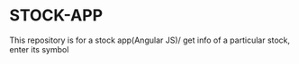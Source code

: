 # STOCK-APP
This repository is for a stock app(Angular JS)/  get info of a particular stock, enter its symbol
